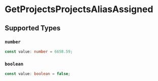 # GetProjectsProjectsAliasAssigned


## Supported Types

### `number`

```typescript
const value: number = 6658.59;
```

### `boolean`

```typescript
const value: boolean = false;
```

